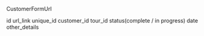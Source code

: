CustomerFormUrl

id
url_link
unique_id
customer_id
tour_id
status(complete / in progress)
date
other_details


















